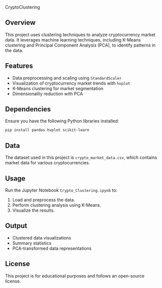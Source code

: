  CryptoClustering

## Overview

This project uses clustering techniques to analyze cryptocurrency market data. It leverages machine learning techniques, including K-Means clustering and Principal Component Analysis (PCA), to identify patterns in the data.

## Features

- Data preprocessing and scaling using `StandardScaler`
- Visualization of cryptocurrency market trends with `hvplot`
- K-Means clustering for market segmentation
- Dimensionality reduction with PCA

## Dependencies

Ensure you have the following Python libraries installed:

```bash
pip install pandas hvplot scikit-learn
```

## Data

The dataset used in this project is `crypto_market_data.csv`, which contains market data for various cryptocurrencies.

## Usage

Run the Jupyter Notebook `Crypto_Clustering.ipynb` to:

1. Load and preprocess the data.
2. Perform clustering analysis using K-Means.
3. Visualize the results.

## Output

- Clustered data visualizations
- Summary statistics
- PCA-transformed data representations

## License

This project is for educational purposes and follows an open-source license.
